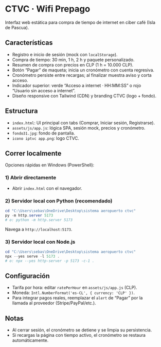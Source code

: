 # CTVC · Wifi Prepago

Interfaz web estática para compra de tiempo de internet en ciber café (Isla de Pascua).

## Características
- Registro e inicio de sesión (mock con `localStorage`).
- Compra de tiempo: 30 min, 1 h, 2 h y paquete personalizado.
- Resumen de compra con precios en CLP (1 h = 10.000 CLP).
- Botón “Pagar” de maqueta; inicia un cronómetro con cuenta regresiva.
- Cronómetro persiste entre recargas; al finalizar muestra aviso y corta acceso.
- Indicador superior: verde “Acceso a internet · HH:MM:SS” o rojo “Usuario sin acceso a internet”.
- Diseño responsive con Tailwind (CDN) y branding CTVC (logo + fondo).

## Estructura
- `index.html`: UI principal con tabs (Comprar, Iniciar sesión, Registrarse).
- `assets/js/app.js`: lógica SPA, sesión mock, precios y cronómetro.
- `fondo31.jpg`: fondo de pantalla.
- `icono iptvc app.png`: logo CTVC.

## Correr localmente
Opciones rápidas en Windows (PowerShell):

### 1) Abrir directamente
- Abrir `index.html` con el navegador.

### 2) Servidor local con Python (recomendado)
```powershell
cd "C:\Users\sebas\OneDrive\Desktop\sistema aeropuerto ctvc"
py -m http.server 5173
# o: python -m http.server 5173
```
Navega a `http://localhost:5173`.

### 3) Servidor local con Node.js
```powershell
cd "C:\Users\sebas\OneDrive\Desktop\sistema aeropuerto ctvc"
npx --yes serve -l 5173 .
# o: npx --yes http-server -p 5173 -c-1 .
```

## Configuración
- Tarifa por hora: editar `ratePerHour` en `assets/js/app.js` (CLP).
- Moneda: `Intl.NumberFormat('es-CL', { currency: 'CLP' })`.
- Para integrar pagos reales, reemplazar el `alert` de “Pagar” por la llamada al proveedor (Stripe/PayPal/etc.).

## Notas
- Al cerrar sesión, el cronómetro se detiene y se limpia su persistencia.
- Si recargas la página con tiempo activo, el cronómetro se restaura automáticamente.
